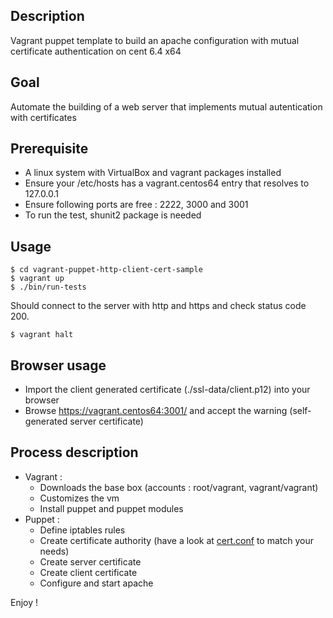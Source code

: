 ## Description

Vagrant puppet template to build an apache configuration with mutual certificate authentication on cent 6.4 x64

## Goal

Automate the building of a web server that implements mutual autentication with certificates

## Prerequisite

- A linux system with VirtualBox and vagrant packages installed
- Ensure your /etc/hosts has a vagrant.centos64 entry that resolves to 127.0.0.1
- Ensure following ports are free : 2222, 3000 and 3001
- To run the test, shunit2 package is needed

## Usage

    $ cd vagrant-puppet-http-client-cert-sample
    $ vagrant up
    $ ./bin/run-tests

Should connect to the server with http and https and check status code 200.

    $ vagrant halt

## Browser usage

- Import the client generated certificate (./ssl-data/client.p12) into your browser
- Browse https://vagrant.centos64:3001/ and accept the warning (self-generated server certificate)

## Process description

- Vagrant :
  - Downloads the base box (accounts : root/vagrant, vagrant/vagrant)
  - Customizes the vm
  - Install puppet and puppet modules
- Puppet :
  - Define iptables rules
  - Create certificate authority (have a look at [cert.conf](https://github.com/openhoat/vagrant-puppet-http-client-cert-sample/tree/master/ssl-data/cert.conf) to match your needs)
  - Create server certificate
  - Create client certificate
  - Configure and start apache


Enjoy !
